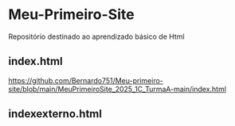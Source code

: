 # Meu-Primeiro-Site
Repositório destinado ao aprendizado básico de Html

## index.html
https://github.com/Bernardo751/Meu-primeiro-site/blob/main/MeuPrimeiroSite_2025_1C_TurmaA-main/index.html

## indexexterno.html
